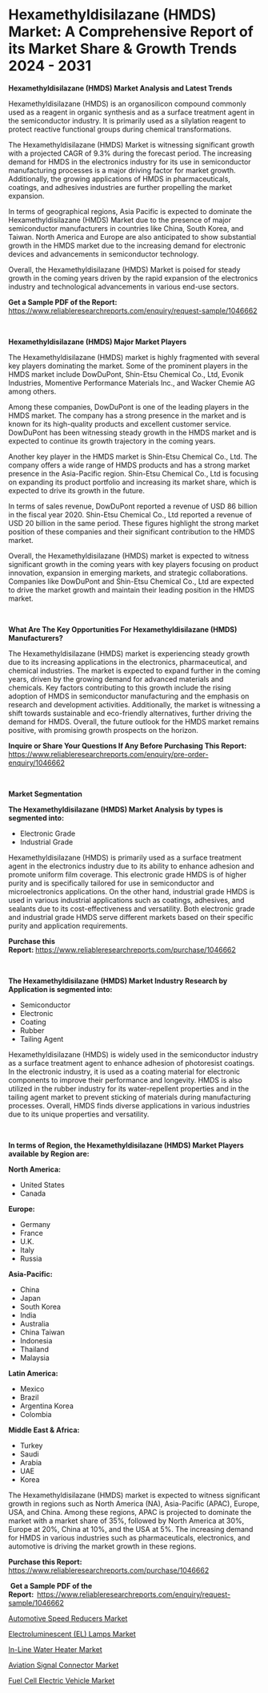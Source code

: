 <p><h1>Hexamethyldisilazane (HMDS) Market: A Comprehensive Report of its Market Share & Growth Trends 2024 - 2031</h1></p><p><strong>Hexamethyldisilazane (HMDS) Market Analysis and Latest Trends</strong></p>
<p><p>Hexamethyldisilazane (HMDS) is an organosilicon compound commonly used as a reagent in organic synthesis and as a surface treatment agent in the semiconductor industry. It is primarily used as a silylation reagent to protect reactive functional groups during chemical transformations.</p><p>The Hexamethyldisilazane (HMDS) Market is witnessing significant growth with a projected CAGR of 9.3% during the forecast period. The increasing demand for HMDS in the electronics industry for its use in semiconductor manufacturing processes is a major driving factor for market growth. Additionally, the growing applications of HMDS in pharmaceuticals, coatings, and adhesives industries are further propelling the market expansion.</p><p>In terms of geographical regions, Asia Pacific is expected to dominate the Hexamethyldisilazane (HMDS) Market due to the presence of major semiconductor manufacturers in countries like China, South Korea, and Taiwan. North America and Europe are also anticipated to show substantial growth in the HMDS market due to the increasing demand for electronic devices and advancements in semiconductor technology.</p><p>Overall, the Hexamethyldisilazane (HMDS) Market is poised for steady growth in the coming years driven by the rapid expansion of the electronics industry and technological advancements in various end-use sectors.</p></p>
<p><strong>Get a Sample PDF of the Report:&nbsp;</strong> <a href="https://www.reliableresearchreports.com/enquiry/request-sample/1046662">https://www.reliableresearchreports.com/enquiry/request-sample/1046662</a></p>
<p>&nbsp;</p>
<p><strong>Hexamethyldisilazane (HMDS) Major Market Players</strong></p>
<p><p>The Hexamethyldisilazane (HMDS) market is highly fragmented with several key players dominating the market. Some of the prominent players in the HMDS market include DowDuPont, Shin-Etsu Chemical Co., Ltd, Evonik Industries, Momentive Performance Materials Inc., and Wacker Chemie AG among others.</p><p>Among these companies, DowDuPont is one of the leading players in the HMDS market. The company has a strong presence in the market and is known for its high-quality products and excellent customer service. DowDuPont has been witnessing steady growth in the HMDS market and is expected to continue its growth trajectory in the coming years.</p><p>Another key player in the HMDS market is Shin-Etsu Chemical Co., Ltd. The company offers a wide range of HMDS products and has a strong market presence in the Asia-Pacific region. Shin-Etsu Chemical Co., Ltd is focusing on expanding its product portfolio and increasing its market share, which is expected to drive its growth in the future.</p><p>In terms of sales revenue, DowDuPont reported a revenue of USD 86 billion in the fiscal year 2020. Shin-Etsu Chemical Co., Ltd reported a revenue of USD 20 billion in the same period. These figures highlight the strong market position of these companies and their significant contribution to the HMDS market.</p><p>Overall, the Hexamethyldisilazane (HMDS) market is expected to witness significant growth in the coming years with key players focusing on product innovation, expansion in emerging markets, and strategic collaborations. Companies like DowDuPont and Shin-Etsu Chemical Co., Ltd are expected to drive the market growth and maintain their leading position in the HMDS market.</p></p>
<p>&nbsp;</p>
<p><strong>What Are The Key Opportunities For Hexamethyldisilazane (HMDS) Manufacturers?</strong></p>
<p><p>The Hexamethyldisilazane (HMDS) market is experiencing steady growth due to its increasing applications in the electronics, pharmaceutical, and chemical industries. The market is expected to expand further in the coming years, driven by the growing demand for advanced materials and chemicals. Key factors contributing to this growth include the rising adoption of HMDS in semiconductor manufacturing and the emphasis on research and development activities. Additionally, the market is witnessing a shift towards sustainable and eco-friendly alternatives, further driving the demand for HMDS. Overall, the future outlook for the HMDS market remains positive, with promising growth prospects on the horizon.</p></p>
<p><strong>Inquire or Share Your Questions If Any Before Purchasing This Report:</strong> <a href="https://www.reliableresearchreports.com/enquiry/pre-order-enquiry/1046662">https://www.reliableresearchreports.com/enquiry/pre-order-enquiry/1046662</a></p>
<p>&nbsp;</p>
<p><strong>Market Segmentation</strong></p>
<p><strong>The Hexamethyldisilazane (HMDS) Market Analysis by types is segmented into:</strong></p>
<p><ul><li>Electronic Grade</li><li>Industrial Grade</li></ul></p>
<p><p>Hexamethyldisilazane (HMDS) is primarily used as a surface treatment agent in the electronics industry due to its ability to enhance adhesion and promote uniform film coverage. This electronic grade HMDS is of higher purity and is specifically tailored for use in semiconductor and microelectronics applications. On the other hand, industrial grade HMDS is used in various industrial applications such as coatings, adhesives, and sealants due to its cost-effectiveness and versatility. Both electronic grade and industrial grade HMDS serve different markets based on their specific purity and application requirements.</p></p>
<p><strong>Purchase this Report:&nbsp;</strong><a href="https://www.reliableresearchreports.com/purchase/1046662">https://www.reliableresearchreports.com/purchase/1046662</a></p>
<p>&nbsp;</p>
<p><strong>The Hexamethyldisilazane (HMDS) Market Industry Research by Application is segmented into:</strong></p>
<p><ul><li>Semiconductor</li><li>Electronic</li><li>Coating</li><li>Rubber</li><li>Tailing Agent</li></ul></p>
<p><p>Hexamethyldisilazane (HMDS) is widely used in the semiconductor industry as a surface treatment agent to enhance adhesion of photoresist coatings. In the electronic industry, it is used as a coating material for electronic components to improve their performance and longevity. HMDS is also utilized in the rubber industry for its water-repellent properties and in the tailing agent market to prevent sticking of materials during manufacturing processes. Overall, HMDS finds diverse applications in various industries due to its unique properties and versatility.</p></p>
<p>&nbsp;</p>
<p><strong>In terms of Region, the Hexamethyldisilazane (HMDS) Market Players available by Region are:</strong></p>
<p>
    <p> <strong> North America: </strong>
        <ul>
            <li>United States</li>
            <li>Canada</li>
        </ul>
        </p> 
    <p> <strong> Europe: </strong>
        <ul>
            <li>Germany</li>
            <li>France</li>
            <li>U.K.</li>
            <li>Italy</li>
            <li>Russia</li>
        </ul>
        </p> 
    <p> <strong> Asia-Pacific: </strong>
        <ul>
            <li>China</li>
            <li>Japan</li>
            <li>South Korea</li>
            <li>India</li>
            <li>Australia</li>
            <li>China Taiwan</li>
            <li>Indonesia</li>
            <li>Thailand</li>
            <li>Malaysia</li>
        </ul>
        </p> 
    <p> <strong> Latin America: </strong>
        <ul>
            <li>Mexico</li>
            <li>Brazil</li>
            <li>Argentina Korea</li>
            <li>Colombia</li>
        </ul>
        </p> 
    <p> <strong> Middle East & Africa: </strong>
        <ul>
            <li>Turkey</li>
            <li>Saudi</li>
            <li>Arabia</li>
            <li>UAE</li>
            <li>Korea</li>
        </ul>
    </p>
    </p>
<p><p>The Hexamethyldisilazane (HMDS) market is expected to witness significant growth in regions such as North America (NA), Asia-Pacific (APAC), Europe, USA, and China. Among these regions, APAC is projected to dominate the market with a market share of 35%, followed by North America at 30%, Europe at 20%, China at 10%, and the USA at 5%. The increasing demand for HMDS in various industries such as pharmaceuticals, electronics, and automotive is driving the market growth in these regions.</p></p>
<p><strong>Purchase this Report: </strong><a href="https://www.reliableresearchreports.com/purchase/1046662">https://www.reliableresearchreports.com/purchase/1046662</a></p>
<p>&nbsp;<strong>Get a Sample PDF of the Report:&nbsp;&nbsp;</strong><a href="https://www.reliableresearchreports.com/enquiry/request-sample/1046662">https://www.reliableresearchreports.com/enquiry/request-sample/1046662</a></p>
<p><strong></strong></p>
<p><p><a href="https://github.com/biheemgalvinlouises6hokrh3h/Market-Research-Report-List-1/blob/main/automotive-speed-reducers-market.md">Automotive Speed Reducers Market</a></p><p><a href="https://medium.com/@loririce03/electroluminescent-el-lamps-market-size-reveals-the-best-marketing-channels-in-global-industry-e96800c6a2af">Electroluminescent (EL) Lamps Market</a></p><p><a href="https://medium.com/@loririce03/in-line-water-heater-market-outlook-industry-overview-and-forecast-2024-to-2031-b08ba917b972">In-Line Water Heater Market</a></p><p><a href="https://medium.com/@catherinemartinez15/aviation-signal-connector-market-furnishes-information-on-market-share-market-trends-and-market-7d174df704e1">Aviation Signal Connector Market</a></p><p><a href="https://github.com/lbird53714/Market-Research-Report-List-3/blob/main/fuel-cell-electric-vehicle-market.md">Fuel Cell Electric Vehicle Market</a></p></p>